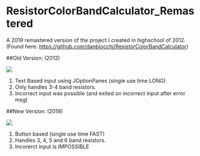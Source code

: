 # ResistorColorBandCalculator_Remastered
A 2019 remastered version of the project I created in highschool of 2012.
(Found here: https://github.com/danbiocchi/ResistorColorBandCalculator)

##Old Version: (2012)

![](https://i.imgur.com/hqOgGUl.png)

1. Text Based input using JOptionPanes (single use time LONG)
2. Only handles 3-4 band resistors.
3. Incorrect input was possible (and exited on incorrect input after error msg)


##New Version: (2019)

![](https://i.imgur.com/kddSrF5.png)

1. Button based (single use time FAST)
2. Handles 3, 4, 5 and 6 band resistors.
3. Incorerct input is IMPOSSIBLE

